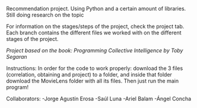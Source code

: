 Recommendation project. Using Python and a certain amount of libraries. Still doing research on the topic

For information on the stages/steps of the project, check the project tab.
Each branch contains the different files we worked with on the different stages of the project.

*Project based on the book: Programming Collective Intelligence by Toby Segaran*

Instructions:
In order for the code to work properly: download the 3 files (correlation, obtaining and project) to a folder, and inside that folder download the MovieLens folder with all its files.
Then just run the main program!

Collaborators: 
-Jorge Agustín Erosa
-Saúl Luna
-Ariel Balam
-Ángel Concha
